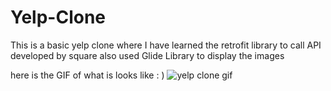 # Yelp-Clone

This is a basic yelp clone where I have learned the retrofit library to call API developed by square also used Glide Library to display the images

here is the GIF of what is looks like : )
![yelp clone gif](https://user-images.githubusercontent.com/85336277/159125968-2dbeb007-c6b2-4a6c-9b83-5100e60d662d.gif)
